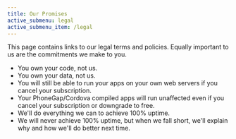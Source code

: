 ```yaml
---
title: Our Promises
active_submenu: legal
active_submenu_item: /legal
---
```



This page contains links to our legal terms and policies. Equally important to us are the commitments we make to you.

  - You own your code, not us.
  - You own your data, not us.
  - You will still be able to run your apps on your own web servers if you cancel your subscription.
  - Your PhoneGap/Cordova compiled apps will run unaffected even if you cancel your subscription or downgrade to free.
  - We'll do everything we can to achieve 100% uptime.
  - We will never achieve 100% uptime, but when we fall short, we'll explain why and how we'll do better next time.

